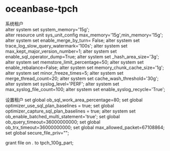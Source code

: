# oceanbase-tpch

系统租户<br>
alter system set system_memory='15g';<br>
alter resource unit sys_unit_config max_memory='15g',min_memory='15g';
alter system set enable_merge_by_turn= False;
alter system set trace_log_slow_query_watermark='100s';
alter system set max_kept_major_version_number=1;
alter system set enable_sql_operator_dump=True;
alter system set _hash_area_size='3g';
alter system set memstore_limit_percentage=50;
alter system set enable_rebalance=False;
alter system set memory_chunk_cache_size='1g';
alter system set minor_freeze_times=5;
alter system set merge_thread_count=20;
alter system set cache_wash_threshold='30g';
alter system set syslog_level='PERF';
alter system set max_syslog_file_count=100;
alter system set enable_syslog_recycle='True';


设置租户
set global ob_sql_work_area_percentage=80;
set global optimizer_use_sql_plan_baselines = true;
set global optimizer_capture_sql_plan_baselines = true;
alter system set ob_enable_batched_multi_statement='true';
set global ob_query_timeout=36000000000;
set global ob_trx_timeout=36000000000;
set global max_allowed_packet=67108864;
set global secure_file_priv="";


                                          
grant file on *.* to tpch_100g_part;
